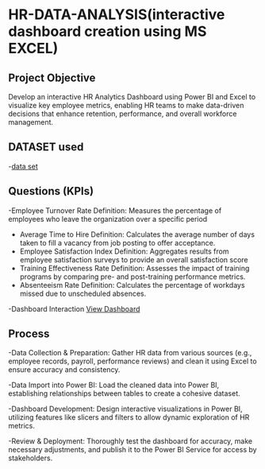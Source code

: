 # HR-DATA-ANALYSIS(interactive dashboard creation using MS EXCEL)
## Project Objective
Develop an interactive HR Analytics Dashboard using Power BI and Excel to visualize key employee metrics, enabling HR teams to make data-driven decisions that enhance retention, performance, and overall workforce management.

## DATASET used
-<a href="https://github.com/nivedita371/-HR-Data--Analysis--Dashboard/blob/main/HR_Analytics.csv">data set</a>

## Questions (KPIs)
-Employee Turnover Rate
Definition: Measures the percentage of employees who leave the organization over a specific period
- Average Time to Hire
Definition: Calculates the average number of days taken to fill a vacancy from job posting to offer acceptance.
- Employee Satisfaction Index
Definition: Aggregates results from employee satisfaction surveys to provide an overall satisfaction score
- Training Effectiveness Rate
Definition: Assesses the impact of training programs by comparing pre- and post-training performance metrics.
- Absenteeism Rate
Definition: Calculates the percentage of workdays missed due to unscheduled absences.

-Dashboard Interaction <a href = "https://github.com/nivedita371/-HR-Data--Analysis--Dashboard/blob/4e921a1fdececc319ad3655ed0a663dd08523287/HR%20data%20analysis.png">View Dashboard</a>
## Process
-Data Collection & Preparation: Gather HR data from various sources (e.g., employee records, payroll, performance reviews) and clean it using Excel to ensure accuracy and consistency.

-Data Import into Power BI: Load the cleaned data into Power BI, establishing relationships between tables to create a cohesive dataset.

-Dashboard Development: Design interactive visualizations in Power BI, utilizing features like slicers and filters to allow dynamic exploration of HR metrics.

-Review & Deployment: Thoroughly test the dashboard for accuracy, make necessary adjustments, and publish it to the Power BI Service for access by stakeholders.

